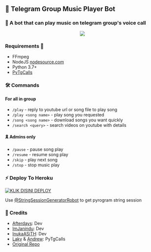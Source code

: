<h2 align="centre">🐧 Telegram Group Music Player Bot</h2>

### 🐣 A bot that can play music on telegram group's voice call

<p align="center">
  <img src="https://telegra.ph/file/98612dee27df1c104c2b3.jpg">
</p>

<h3>Requirements 📝</h3>

- FFmpeg
- NodeJS [nodesource.com](https://nodesource.com/)
- Python 3.7+
- [PyTgCalls](https://github.com/pytgcalls/pytgcalls)

### 🛠 Commands
#### For all in group
- `/play` - reply to youtube url or song file to play song
- `/play <song name>` - play song you requested
- `/song <song name>` - download songs you want quickly
- `/search <query>` - search videos on youtube with details

#### 🎗️ Admins only
- `/pause` - pause song play
- `/resume` - resume song play
- `/skip` - play next song
- `/stop` - stop music play

### ⚡ Deploy To Heroku</h4>

[![KLIK DISINI DEPLOY](https://www.herokucdn.com/deploy/button.svg)](https://heroku.com/deploy?template=https://github.com/anehajahlu/GroupMusikPlayer)

Use [@StringSessionGeneratorRobot](https://t.me/StringSessionGeneratorRobot) to get pyrogram string session

### 📌 Credits
- [Afterdays](https://github.com/anehajahlu): Dev
- [ImJanindu](https://github.com/ImJanindu): Dev
- [InukaASiTH](https://github.com/InukaAsith): Dev
- [Laky](https://github.com/Laky-64) & [Andrew](https://github.com/AndrewLaneX): PyTgCalls
- [Original Repo](https://github.com/suprojects/CallsMusic)
